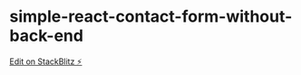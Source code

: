 # simple-react-contact-form-without-back-end

[Edit on StackBlitz ⚡️](https://stackblitz.com/edit/simple-react-contact-form-without-back-end)